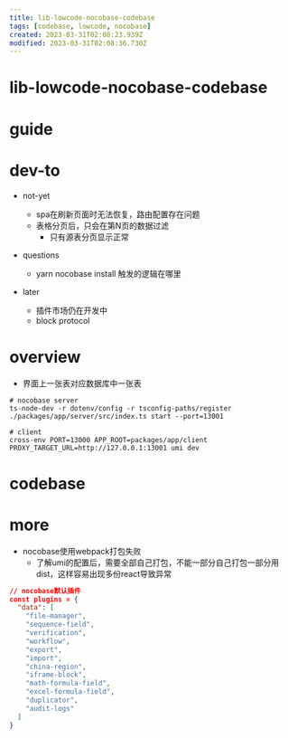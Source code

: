 ```yaml
---
title: lib-lowcode-nocobase-codebase
tags: [codebase, lowcode, nocobase]
created: 2023-03-31T02:08:23.939Z
modified: 2023-03-31T02:08:36.730Z
---
```


# lib-lowcode-nocobase-codebase

# guide

# dev-to
- not-yet
  - spa在刷新页面时无法恢复，路由配置存在问题
  - 表格分页后，只会在第N页的数据过滤
    - 只有源表分页显示正常

- questions
  - yarn nocobase install 触发的逻辑在哪里

- later
  - 插件市场仍在开发中
  - block protocol
# overview
- 界面上一张表对应数据库中一张表

```shell
# nocobase server
ts-node-dev -r dotenv/config -r tsconfig-paths/register ./packages/app/server/src/index.ts start --port=13001

# client
cross-env PORT=13000 APP_ROOT=packages/app/client PROXY_TARGET_URL=http://127.0.0.1:13001 umi dev
```

# codebase

# more

- nocobase使用webpack打包失败
  - 了解umi的配置后，需要全部自己打包，不能一部分自己打包一部分用dist，这样容易出现多份react导致异常

```JSON
// nocobase默认插件
const plugins = {
  "data": [
    "file-manager",
    "sequence-field",
    "verification",
    "workflow",
    "export",
    "import",
    "china-region",
    "iframe-block",
    "math-formula-field",
    "excel-formula-field",
    "duplicator",
    "audit-logs"
  ]
}
```

